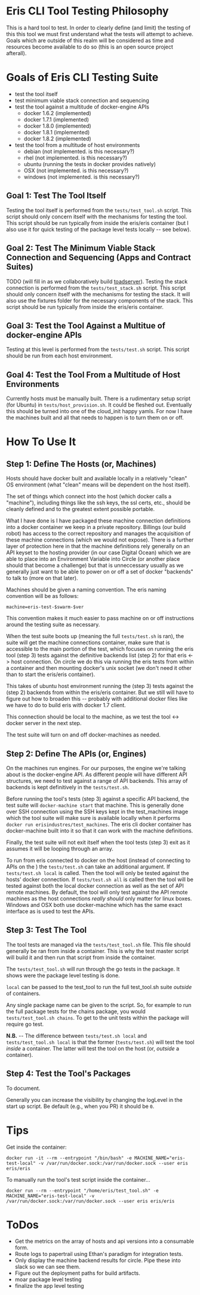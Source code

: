# Eris CLI Tool Testing Philosophy

This is a hard tool to test. In order to clearly define (and limit) the testing of this this tool we must first understand what the tests will attempt to achieve. Goals which are outside of this realm will be considered as time and resources become available to do so (this is an open source project afterall).

# Goals of Eris CLI Testing Suite

* test the tool itself
* test minimum viable stack connection and sequencing
* test the tool against a multitude of docker-engine APIs
  * docker 1.6.2 (implemented)
  * docker 1.7.1 (implemented)
  * docker 1.8.0 (implemented)
  * docker 1.8.1 (implemented)
  * docker 1.8.2 (implemented)
* test the tool from a multitude of host environments
  * debian (not implemented. is this necessary?)
  * rhel (not implemented. is this necessary?)
  * ubuntu (running the tests in docker provides natively)
  * OSX (not implemented. is this necessary?)
  * windows (not implemented. is this necessary?)

## Goal 1: Test The Tool Itself

Testing the tool itself is performed from the `tests/test_tool.sh` script. This script should only concern itself with the mechanisms for testing the tool. This script should be run typically from inside the eris/eris container (but I also use it for quick testing of the package level tests locally -- see below).

## Goal 2: Test The Minimum Viable Stack Connection and Sequencing (Apps and Contract Suites)

TODO (will fill in as we collaboratively build [toadserver](https://github.com/eris-ltd/toadserver)). Testing the stack connection is performed from the `tests/test_stack.sh` script. This script should only concern itself with the mechanisms for testing the stack. It will also use the fixtures folder for the necessary components of the stack. This script should be run typically from inside the eris/eris container.

## Goal 3: Test the Tool Against a Multitue of docker-engine APIs

Testing at this level is performed from the `tests/test.sh` script. This script should be run from each host environment.

## Goal 4: Test the Tool From a Multitude of Host Environments

Currently hosts must be manually built. There is a rudimentary setup script (for Ubuntu) in `tests/host_provision.sh`. It could be fleshed out. Eventually this should be turned into one of the cloud_init happy yamls. For now I have the machines built and all that needs to happen is to turn them on or off.

# How To Use It

## Step 1: Define The Hosts (or, Machines)

Hosts should have docker built and available locally in a relatively "clean" OS environment (what "clean" means will be dependent on the host itself).

The set of things which connect into the host (which docker calls a "machine"), including things like the ssh keys, the ssl certs, etc., should be cleanly defined and to the greatest extent possible portable.

What I have done is I have packaged these machine connection definitions into a docker container we keep in a private repository. Billings (our build robot) has access to the correct repository and manages the acquisition of these machine connections (which we would not expose). There is a further layer of protection here in that the machine definitions rely generally on an API keyset to the hosting provider (in our case Digital Ocean) which we are able to place into an Environment Variable into Circle (or another place should that become a challenge) but that is unneccessary usually as we generally just want to be able to power on or off a set of docker "backends" to talk to (more on that later).

Machines should be given a naming convention. The eris naming convention will be as follows:

```
machine=eris-test-$swarm-$ver
```

This convention makes it much easier to pass machine on or off instructions around the testing suite as necessary.

When the test suite boots up (meaning the full `tests/test.sh` is ran), the suite will get the machine connections container, make sure that is accessible to the main portion of the test, which focuses on running the eris tool (step 3) tests against the definitive backends list (step 2) for that eris <-> host connection. On circle we do this via running the eris tests from within a container and then mounting docker's unix socket (we don't need it other than to start the eris/eris container).

This takes of ubuntu host environment running the (step 3) tests against the (step 2) backends from within the eris/eris container. But we still will have to figure out how to broaden this -- probably with additional docker files like we have to do to build eris with docker 1.7 client.

This connection should be local to the machine, as we test the tool <-> docker server in the next step.

The test suite will turn on and off docker-machines as needed.

## Step 2: Define The APIs (or, Engines)

On the machines run engines. For our purposes, the engine we're talking about is the docker-engine API. As different people will have different API structures, we need to test against a range of API backends. This array of backends is kept definitively in the `tests/test.sh`.

Before running the tool's tests (step 3) against a specific API backend, the test suite will `docker-machine start` that machine. This is generally done over SSH connection using the SSH keys kept in the test_machines image which the tool suite will make sure is available locally when it performs `docker run erisindustres/test_machines`. The eris cli docker container has docker-machine built into it so that it can work with the machine definitions.

Finally, the test suite will not exit itself when the tool tests (step 3) exit as it assumes it will be looping through an array.

To run from eris connected to docker on the host (instead of connecting to APIs on the ) the `tests/test.sh` can take an additional argument. If `tests/test.sh local` is called. Then the tool will only be tested against the hosts' docker connection. If `tests/test.sh all` is called then the tool will be tested against both the local docker connection as well as the set of API remote machines. By default, the tool will only test against the API remote machines as the host connections *really should* only matter for linux boxes. Windows and OSX both use docker-machine which has the same exact interface as is used to test the APIs.

## Step 3: Test The Tool

The tool tests are managed via the `tests/test_tool.sh` file. This file should generally be ran from inside a container. This is why the test master script will build it and then run that script from inside the container.

The `tests/test_tool.sh` will run through the go tests in the package. It shows were the package level testing is done.

`local` can be passed to the test_tool to run the full test_tool.sh suite *outside* of containers.

Any single package name can be given to the script. So, for example to run the full package tests for the chains package, you would `tests/test_tool.sh chains`. To get to the unit tests within the package will require go test.

**N.B.** -- The difference between `tests/test.sh local` and `tests/test_tool.sh local` is that the former (`tests/test.sh`) will test the tool *inside* a container. The latter will test the tool on the host (or, *outside* a container).

## Step 4: Test the Tool's Packages

To document.

Generally you can increase the visibility by changing the logLevel in the start up script. Be default (e.g., when you PR) it should be `0`.

# Tips

Get inside the container:

```
docker run -it --rm --entrypoint "/bin/bash" -e MACHINE_NAME="eris-test-local" -v /var/run/docker.sock:/var/run/docker.sock --user eris eris/eris
```

To manually run the tool's test script inside the container...

```
docker run --rm --entrypoint "/home/eris/test_tool.sh" -e MACHINE_NAME="eris-test-local" -v /var/run/docker.sock:/var/run/docker.sock --user eris eris/eris
```

# ToDos

* Get the metrics on the array of hosts and api versions into a consumable form.
* Route logs to papertrail using Ethan's paradigm for integration tests.
* Only display the machine backend results for circle. Pipe these into slack so we can see them.
* Figure out the deployment paths for build artifacts.
* moar package level testing
* finalize the app level testing